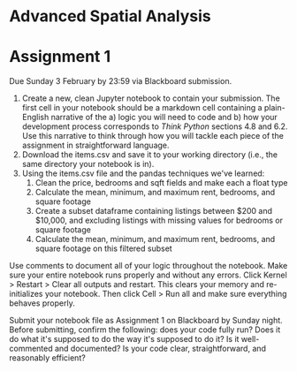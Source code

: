 # Advanced Spatial Analysis
# Assignment 1

Due Sunday 3 February by 23:59 via Blackboard submission.

1. Create a new, clean Jupyter notebook to contain your submission. The first cell in your notebook should be a markdown cell containing a plain-English narrative of the a) logic you will need to code and b) how your development process corresponds to *Think Python* sections 4.8 and 6.2. Use this narrative to think through how you will tackle each piece of the assignment in straightforward language.
2. Download the items.csv and save it to your working directory (i.e., the same directory your notebook is in).
3. Using the items.csv file and the pandas techniques we've learned:
   1. Clean the price, bedrooms and sqft fields and make each a float type
   2. Calculate the mean, minimum, and maximum rent, bedrooms, and square footage
   3. Create a subset dataframe containing listings between $200 and $10,000, and excluding listings with missing values for bedrooms or square footage
   4. Calculate the mean, minimum, and maximum rent, bedrooms, and square footage on this filtered subset

Use comments to document all of your logic throughout the notebook. Make sure your entire notebook runs properly and without any errors. Click Kernel > Restart > Clear all outputs and restart. This clears your memory and re-initializes your notebook. Then click Cell > Run all and make sure everything behaves properly.

Submit your notebook file as Assignment 1 on Blackboard by Sunday night. Before submitting, confirm the following: does your code fully run? Does it do what it's supposed to do the way it's supposed to do it? Is it well-commented and documented? Is your code clear, straightforward, and reasonably efficient?
